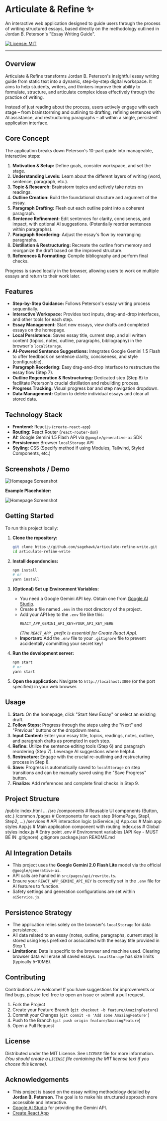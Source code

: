 # Articulate & Refine ✨

An interactive web application designed to guide users through the process of writing structured essays, based directly on the methodology outlined in Jordan B. Peterson's "Essay Writing Guide".

[![License: MIT](https://img.shields.io/badge/License-MIT-yellow.svg)](https://opensource.org/licenses/MIT) 

---

## Overview

Articulate & Refine transforms Jordan B. Peterson's insightful essay writing guide from static text into a dynamic, step-by-step digital workspace. It aims to help students, writers, and thinkers improve their ability to formulate, structure, and articulate complex ideas effectively through the practice of writing.

Instead of just reading about the process, users actively engage with each stage – from brainstorming and outlining to drafting, refining sentences with AI assistance, and restructuring paragraphs – all within a single, persistent application interface.

## Core Concept

The application breaks down Peterson's 10-part guide into manageable, interactive steps:

1.  **Motivation & Setup:** Define goals, consider workspace, and set the stage.
2.  **Understanding Levels:** Learn about the different layers of writing (word, sentence, paragraph, etc.).
3.  **Topic & Research:** Brainstorm topics and actively take notes on readings.
4.  **Outline Creation:** Build the foundational structure and argument of the essay.
5.  **Paragraph Drafting:** Flesh out each outline point into a coherent paragraph.
6.  **Sentence Refinement:** Edit sentences for clarity, conciseness, and impact, with optional AI suggestions. (Potentially reorder sentences within paragraphs).
7.  **Paragraph Reordering:** Adjust the essay's flow by rearranging paragraphs.
8.  **Distillation & Restructuring:** Recreate the outline from memory and reorganize the draft based on the improved structure.
9.  **References & Formatting:** Compile bibliography and perform final checks.

Progress is saved locally in the browser, allowing users to work on multiple essays and return to their work later.

## Features

*   **Step-by-Step Guidance:** Follows Peterson's essay writing process sequentially.
*   **Interactive Workspace:** Provides text inputs, drag-and-drop interfaces, and other tools for each step.
*   **Essay Management:** Start new essays, view drafts and completed essays on the homepage.
*   **Local Persistence:** Saves essay title, current step, and all written content (topics, notes, outline, paragraphs, bibliography) in the browser's `localStorage`.
*   **AI-Powered Sentence Suggestions:** Integrates Google Gemini 1.5 Flash to offer feedback on sentence clarity, conciseness, and style (configurable).
*   **Paragraph Reordering:** Easy drag-and-drop interface to restructure the essay flow (Step 7).
*   **Outline Regeneration & Restructuring:** Dedicated step (Step 8) to facilitate Peterson's crucial distillation and rebuilding process.
*   **Progress Tracking:** Visual progress bar and step navigation dropdown.
*   **Data Management:** Option to delete individual essays and clear all stored data.

## Technology Stack

*   **Frontend:** React.js (`create-react-app`)
*   **Routing:** React Router (`react-router-dom`)
*   **AI:** Google Gemini 1.5 Flash API via `@google/generative-ai` SDK
*   **Persistence:** Browser `localStorage` API
*   **Styling:** CSS (Specify method if using Modules, Tailwind, Styled Components, etc.)

## Screenshots / Demo

![Homepage Screenshot](https://github.com/user-attachments/assets/c7f27236-d8dd-4e04-bea7-16f409d827c4)

**Example Placeholder:**

![Homepage Screenshot](placeholder-homepage.png)

## Getting Started

To run this project locally:

1.  **Clone the repository:**
    ```bash
    git clone https://github.com/sagehawk/articulate-refine-write.git
    cd articulate-refine-write
    ```

2.  **Install dependencies:**
    ```bash
    npm install
    # or
    yarn install
    ```

3.  **(Optional) Set up Environment Variables:** 
    *   You need a Google Gemini API key. Obtain one from [Google AI Studio](https://aistudio.google.com/).
    *   Create a file named `.env` in the root directory of the project.
    *   Add your API key to the `.env` file like this:
        ```
        REACT_APP_GEMINI_API_KEY=YOUR_API_KEY_HERE
        ```
        *(The `REACT_APP_` prefix is essential for Create React App).*
    *   **Important:** Add the `.env` file to your `.gitignore` file to prevent accidentally committing your secret key!

4.  **Run the development server:**
    ```bash
    npm start
    # or
    yarn start
    ```

5.  **Open the application:**
    Navigate to `http://localhost:3000` (or the port specified) in your web browser.

## Usage

1.  **Start:** On the homepage, click "Start New Essay" or select an existing draft.
2.  **Follow Steps:** Progress through the steps using the "Next" and "Previous" buttons or the dropdown menu.
3.  **Input Content:** Enter your essay title, topics, readings, notes, outline, and paragraph drafts as prompted in each step.
4.  **Refine:** Utilize the sentence editing tools (Step 6) and paragraph reordering (Step 7). Leverage AI suggestions where helpful.
5.  **Restructure:** Engage with the crucial re-outlining and restructuring process in Step 8.
6.  **Save:** Progress is automatically saved to `localStorage` on step transitions and can be manually saved using the "Save Progress" button.
7.  **Finalize:** Add references and complete final checks in Step 9.

## Project Structure


/public
index.html
...
/src
/components # Reusable UI components (Button, etc.)
/common
/pages # Components for each step (HomePage, Step1, Step2, ...)
/services # API interaction logic (aiService.js)
App.css # Main app styles
App.js # Main application component with routing
index.css # Global styles
index.js # Entry point
.env # Environment variables (API Key - MUST BE IN .gitignore)
.gitignore
package.json
README.md

## AI Integration Details

*   This project uses the **Google Gemini 2.0 Flash Lite** model via the official `@google/generative-ai`.
*   API calls are handled in `src/pages/api/rewrite.ts`.
*   Ensure your `REACT_APP_GEMINI_API_KEY` is correctly set in the `.env` file for AI features to function.
*   Safety settings and generation configurations are set within `aiService.js`.

## Persistence Strategy

*   The application relies solely on the browser's `localStorage` for data persistence.
*   All data related to an essay (notes, outline, paragraphs, current step) is stored using keys prefixed or associated with the essay title provided in Step 1.
*   **Limitations:** Data is specific to the browser and machine used. Clearing browser data will erase all saved essays. `localStorage` has size limits (typically 5-10MB).

## Contributing

Contributions are welcome! If you have suggestions for improvements or find bugs, please feel free to open an issue or submit a pull request.

1.  Fork the Project
2.  Create your Feature Branch (`git checkout -b feature/AmazingFeature`)
3.  Commit your Changes (`git commit -m 'Add some AmazingFeature'`)
4.  Push to the Branch (`git push origin feature/AmazingFeature`)
5.  Open a Pull Request

## License

Distributed under the MIT License. See `LICENSE` file for more information.
*(You should create a `LICENSE` file containing the MIT license text if you choose this license).*

## Acknowledgements

*   This project is based on the essay writing methodology detailed by **Jordan B. Peterson**. The goal is to make his structured approach more accessible and interactive.
*   [Google AI Studio](https://aistudio.google.com/) for providing the Gemini API.
*   [Create React App](https://create-react-app.dev/)
